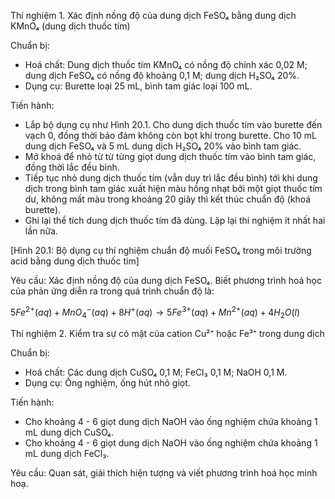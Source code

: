 Thí nghiệm 1. Xác định nồng độ của dung dịch FeSO₄ bằng dung dịch KMnO₄ (dung dịch thuốc tím)

Chuẩn bị:
- Hoá chất: Dung dịch thuốc tím KMnO₄ có nồng độ chính xác 0,02 M; dung dịch FeSO₄ có nồng độ khoảng 0,1 M; dung dịch H₂SO₄ 20%.
- Dụng cụ: Burette loại 25 mL, bình tam giác loại 100 mL.

Tiến hành:
- Lắp bộ dụng cụ như Hình 20.1. Cho dung dịch thuốc tím vào burette đến vạch 0, đồng thời bảo đảm không còn bọt khí trong burette. Cho 10 mL dung dịch FeSO₄ và 5 mL dung dịch H₂SO₄ 20% vào bình tam giác.
- Mở khoá để nhỏ từ từ từng giọt dung dịch thuốc tím vào bình tam giác, đồng thời lắc đều bình.
- Tiếp tục nhỏ dung dịch thuốc tím (vẫn duy trì lắc đều bình) tới khi dung dịch trong bình tam giác xuất hiện màu hồng nhạt bởi một giọt thuốc tím dư, không mất màu trong khoảng 20 giây thì kết thúc chuẩn độ (khoá burette).
- Ghi lại thể tích dung dịch thuốc tím đã dùng. Lặp lại thí nghiệm ít nhất hai lần nữa.

[Hình 20.1: Bộ dụng cụ thí nghiệm chuẩn độ muối FeSO₄ trong môi trường acid bằng dung dịch thuốc tím]

Yêu cầu: Xác định nồng độ của dung dịch FeSO₄. Biết phương trình hoá học của phản ứng diễn ra trong quá trình chuẩn độ là:

$5Fe^{2+}(aq) + MnO_4^-(aq) + 8H^+(aq) \rightarrow 5Fe^{3+}(aq) + Mn^{2+}(aq) + 4H_2O(l)$

Thí nghiệm 2. Kiểm tra sự có mặt của cation Cu²⁺ hoặc Fe³⁺ trong dung dịch

Chuẩn bị:
- Hoá chất: Các dung dịch CuSO₄ 0,1 M; FeCl₃ 0,1 M; NaOH 0,1 M.
- Dụng cụ: Ống nghiệm, ống hút nhỏ giọt.

Tiến hành:
- Cho khoảng 4 - 6 giọt dung dịch NaOH vào ống nghiệm chứa khoảng 1 mL dung dịch CuSO₄.
- Cho khoảng 4 - 6 giọt dung dịch NaOH vào ống nghiệm chứa khoảng 1 mL dung dịch FeCl₃.

Yêu cầu: Quan sát, giải thích hiện tượng và viết phương trình hoá học minh hoạ.